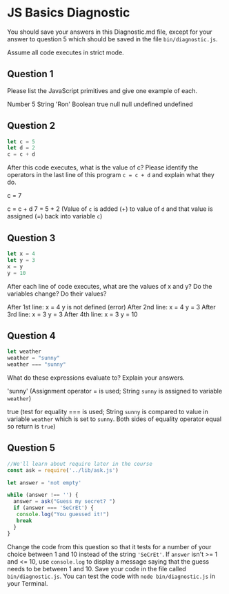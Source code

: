 # JS Basics Diagnostic

You should save your answers in this Diagnostic.md file, except for your answer to
question 5 which should be saved in the file `bin/diagnostic.js`.

Assume all code executes in strict mode.

## Question 1

Please list the JavaScript primitives and give one example of each.

Number  5
String  'Ron'
Boolean true
null  null
undefined undefined

## Question 2

```js
let c = 5
let d = 2
c = c + d

```

After this code executes, what is the value of c?  Please identify the operators in the last line of this program `c = c + d` and explain what they do.

c = 7

c = c + d
7 = 5 + 2  (Value of `c` is added (+) to value of `d` and that value is assigned (=) back into variable `c`)

## Question 3

```js
let x = 4
let y = 3
x = y
y = 10
```

After each line of code executes, what are the values of x and y?  Do the variables change?  Do their values?

After 1st line:  x = 4  y is not defined (error)
After 2nd line:  x = 4  y = 3
After 3rd line:  x = 3  y = 3
After 4th line:  x = 3  y = 10

## Question 4

```js
let weather
weather = "sunny"
weather === "sunny"
```

What do these expressions evaluate to?  Explain your answers.

'sunny'   (Assignment operator = is used; String `sunny` is assigned to variable `weather`)

true  (test for equality === is used; String `sunny` is compared to value in variable `weather` which is set to `sunny`.  Both sides of equality operator equal so return is `true`)

## Question 5

```js
//We'll learn about require later in the course
const ask = require('../lib/ask.js')

let answer = 'not empty'

while (answer !== '') {
  answer = ask("Guess my secret? ")
  if (answer === 'SeCrEt') {
   console.log("You guessed it!")
   break
  }
}
```

Change the code from this question so that it tests for a number of your choice
between 1 and 10 instead of the string `'SeCrEt'`.  If `answer` isn't >= 1 and
<= 10, use `console.log` to display a message saying that the guess needs to
be between 1 and 10.  Save your code in the file called `bin/diagnostic.js`.
You can test the code with `node bin/diagnostic.js` in your Terminal.
